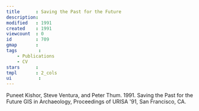 ```yaml
---
title      : Saving the Past for the Future
description: 
modified   : 1991
created    : 1991
viewcount  : 0
id         : 709
gmap       : 
tags        :
    - Publications
    - CV
stars      : 
tmpl       : 2_cols
ui			: 
---
```


Puneet Kishor, Steve Ventura, and Peter Thum. 1991. Saving the Past for the Future GIS in Archaeology, Proceedings of URISA '91, San Francisco, CA.

